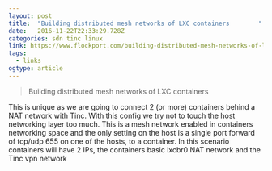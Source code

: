 ```yaml
---
layout: post 
title:  "Building distributed mesh networks of LXC containers        " 
date:   2016-11-22T22:33:29.728Z 
categories: sdn tinc linux
link: https://www.flockport.com/building-distributed-mesh-networks-of-lxc-containers/ 
tags:
  - links
ogtype: article 
---
```


> Building distributed mesh networks of LXC containers

This is unique as we are going to connect 2 (or more) containers behind a NAT network with Tinc. With this config we try not to touch the host networking layer too much. This is a mesh network enabled in containers networking space and the only setting on the host is a single port forward of tcp/udp 655 on one of the hosts, to a container. In this scenario containers will have 2 IPs, the containers basic lxcbr0 NAT network and the Tinc vpn network